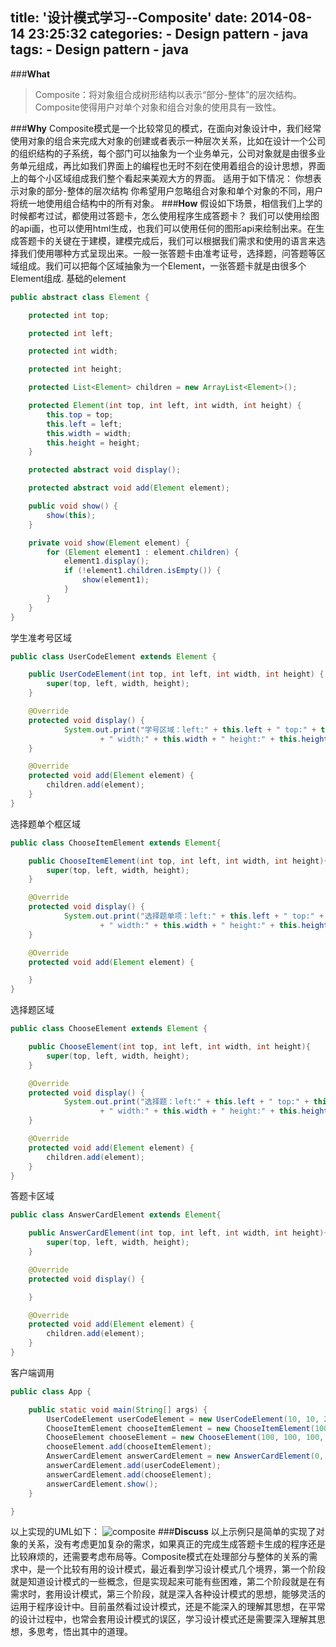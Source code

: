 title: '设计模式学习--Composite'
date: 2014-08-14 23:25:32
categories:
	- Design pattern
	- java
tags:
	- Design pattern
	- java
---
###**What**

> Composite：将对象组合成树形结构以表示“部分-整体”的层次结构。Composite使得用户对单个对象和组合对象的使用具有一致性。<!--more-->

###**Why**
Composite模式是一个比较常见的模式，在面向对象设计中，我们经常使用对象的组合来完成大对象的创建或者表示一种层次关系，比如在设计一个公司的组织结构的子系统，每个部门可以抽象为一个业务单元，公司对象就是由很多业务单元组成，再比如我们界面上的编程也无时不刻在使用着组合的设计思想，界面上的每个小区域组成我们整个看起来美观大方的界面。
适用于如下情况：
你想表示对象的部分-整体的层次结构
你希望用户忽略组合对象和单个对象的不同，用户将统一地使用组合结构中的所有对象。
###**How**
假设如下场景，相信我们上学的时候都考过试，都使用过答题卡，怎么使用程序生成答题卡？
我们可以使用绘图的api画，也可以使用html生成，也我们可以使用任何的图形api来绘制出来。在生成答题卡的关键在于建模，建模完成后，我们可以根据我们需求和使用的语言来选择我们使用哪种方式呈现出来。一般一张答题卡由准考证号，选择题，问答题等区域组成。我们可以把每个区域抽象为一个Element，一张答题卡就是由很多个Element组成.
基础的element
```java
public abstract class Element {

    protected int top;

    protected int left;

    protected int width;

    protected int height;

    protected List<Element> children = new ArrayList<Element>();

    protected Element(int top, int left, int width, int height) {
        this.top = top;
        this.left = left;
        this.width = width;
        this.height = height;
    }

    protected abstract void display();

    protected abstract void add(Element element);

    public void show() {
        show(this);
    }

    private void show(Element element) {
        for (Element element1 : element.children) {
            element1.display();
            if (!element1.children.isEmpty()) {
                show(element1);
            }
        }
    }
}
```
学生准考号区域
```java
public class UserCodeElement extends Element {

    public UserCodeElement(int top, int left, int width, int height) {
        super(top, left, width, height);
    }

    @Override
    protected void display() {
            System.out.print("学号区域：left:" + this.left + " top:" + this.top
                    + " width:" + this.width + " height:" + this.height);
    }

    @Override
    protected void add(Element element) {
        children.add(element);
    }
}
```
选择题单个框区域
```java
public class ChooseItemElement extends Element{

    public ChooseItemElement(int top, int left, int width, int height){
        super(top, left, width, height);
    }

    @Override
    protected void display() {
            System.out.print("选择题单项：left:" + this.left + " top:" + this.top
                    + " width:" + this.width + " height:" + this.height);
    }

    @Override
    protected void add(Element element) {

    }
}
```
选择题区域
```java
public class ChooseElement extends Element {

    public ChooseElement(int top, int left, int width, int height){
        super(top, left, width, height);
    }

    @Override
    protected void display() {
            System.out.print("选择题：left:" + this.left + " top:" + this.top
                    + " width:" + this.width + " height:" + this.height);
    }

    @Override
    protected void add(Element element) {
        children.add(element);
    }
}
```
答题卡区域
```java
public class AnswerCardElement extends Element{

    public AnswerCardElement(int top, int left, int width, int height){
        super(top, left, width, height);
    }

    @Override
    protected void display() {

    }

    @Override
    protected void add(Element element) {
        children.add(element);
    }
}
```
客户端调用
```java
public class App {

    public static void main(String[] args) {
        UserCodeElement userCodeElement = new UserCodeElement(10, 10, 20, 20);
        ChooseItemElement chooseItemElement = new ChooseItemElement(100, 100, 20, 20);
        ChooseElement chooseElement = new ChooseElement(100, 100, 100, 100);
        chooseElement.add(chooseItemElement);
        AnswerCardElement answerCardElement = new AnswerCardElement(0, 0, 1000, 1000);
        answerCardElement.add(userCodeElement);
        answerCardElement.add(chooseElement);
        answerCardElement.show();
    }

}
```
以上实现的UML如下：
![composite](http://yywang.qiniudn.com/composite.png)
###**Discuss**
以上示例只是简单的实现了对象的关系，没有考虑更加复杂的需求，如果真正的完成生成答题卡生成的程序还是比较麻烦的，还需要考虑布局等。Composite模式在处理部分与整体的关系的需求中，是一个比较有用的设计模式，最近看到学习设计模式几个境界，第一个阶段就是知道设计模式的一些概念，但是实现起来可能有些困难，第二个阶段就是在有需求时，套用设计模式，第三个阶段，就是深入各种设计模式的思想，能够灵活的运用于程序设计中。目前虽然看过设计模式，还是不能深入的理解其思想，在平常的设计过程中，也常会套用设计模式的误区，学习设计模式还是需要深入理解其思想，多思考，悟出其中的道理。